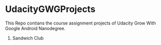 # UdacityGWGProjects
This Repo contians the course assignment projects of Udacity Grow With Google Android Nanodegree.
1. Sandwich Club
